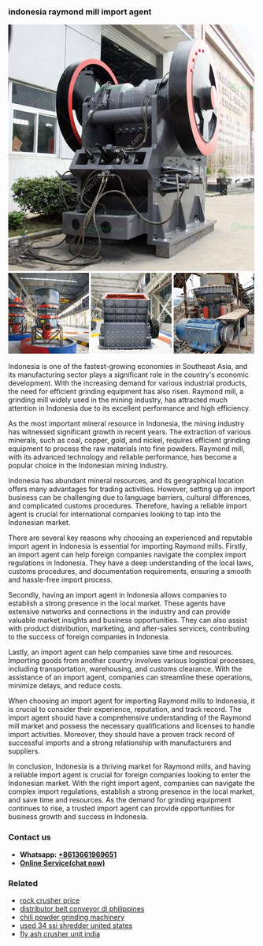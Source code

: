 <h3>indonesia raymond mill import agent</h3><img src='1704856655.jpg' alt=''><p>Indonesia is one of the fastest-growing economies in Southeast Asia, and its manufacturing sector plays a significant role in the country's economic development. With the increasing demand for various industrial products, the need for efficient grinding equipment has also risen. Raymond mill, a grinding mill widely used in the mining industry, has attracted much attention in Indonesia due to its excellent performance and high efficiency.</p><p>As the most important mineral resource in Indonesia, the mining industry has witnessed significant growth in recent years. The extraction of various minerals, such as coal, copper, gold, and nickel, requires efficient grinding equipment to process the raw materials into fine powders. Raymond mill, with its advanced technology and reliable performance, has become a popular choice in the Indonesian mining industry.</p><p>Indonesia has abundant mineral resources, and its geographical location offers many advantages for trading activities. However, setting up an import business can be challenging due to language barriers, cultural differences, and complicated customs procedures. Therefore, having a reliable import agent is crucial for international companies looking to tap into the Indonesian market.</p><p>There are several key reasons why choosing an experienced and reputable import agent in Indonesia is essential for importing Raymond mills. Firstly, an import agent can help foreign companies navigate the complex import regulations in Indonesia. They have a deep understanding of the local laws, customs procedures, and documentation requirements, ensuring a smooth and hassle-free import process.</p><p>Secondly, having an import agent in Indonesia allows companies to establish a strong presence in the local market. These agents have extensive networks and connections in the industry and can provide valuable market insights and business opportunities. They can also assist with product distribution, marketing, and after-sales services, contributing to the success of foreign companies in Indonesia.</p><p>Lastly, an import agent can help companies save time and resources. Importing goods from another country involves various logistical processes, including transportation, warehousing, and customs clearance. With the assistance of an import agent, companies can streamline these operations, minimize delays, and reduce costs.</p><p>When choosing an import agent for importing Raymond mills to Indonesia, it is crucial to consider their experience, reputation, and track record. The import agent should have a comprehensive understanding of the Raymond mill market and possess the necessary qualifications and licenses to handle import activities. Moreover, they should have a proven track record of successful imports and a strong relationship with manufacturers and suppliers.</p><p>In conclusion, Indonesia is a thriving market for Raymond mills, and having a reliable import agent is crucial for foreign companies looking to enter the Indonesian market. With the right import agent, companies can navigate the complex import regulations, establish a strong presence in the local market, and save time and resources. As the demand for grinding equipment continues to rise, a trusted import agent can provide opportunities for business growth and success in Indonesia.</p><h3>Contact us</h3><ul><li><strong>Whatsapp:&nbsp;<a href="https://wa.me/8613661969651">+8613661969651</a></strong></li><li><a href="https://swt.shibang-china.com/?git&amp;zhl&amp;indonesia raymond mill import agent"><strong>Online Service(chat now)</strong></a></li></ul><h3>Related</h3><ul><li><a href='rock crusher price.md'>rock crusher price</a></li><li><a href='distributor belt conveyor di philippines.md'>distributor belt conveyor di philippines</a></li><li><a href='chili powder grinding machinery.md'>chili powder grinding machinery</a></li><li><a href='used 34 ssi shredder united states.md'>used 34 ssi shredder united states</a></li><li><a href='fly ash crusher unit india.md'>fly ash crusher unit india</a></li></ul>